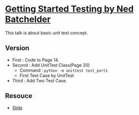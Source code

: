 # [Getting Started Testing by Ned Batchelder](https://www.youtube.com/watch?v=FxSsnHeWQBY)

This talk is about basic unit test concept.

## Version

- First : Code to Page 14.
- Second : Add UnitTest Class(Page 20)
    - Command : `python -m unittest test_port1`
    - First Test Case by UnitTest
- Third : Add Two Test Case.

## Resouce

- [Slide](https://speakerdeck.com/pycon2014/getting-started-testing-by-ned-batchelder)

